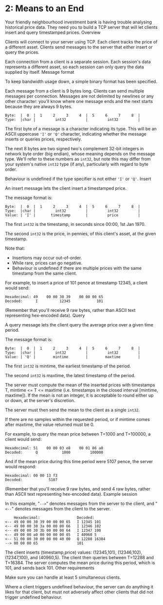 ﻿# 2: Means to an End

Your friendly neighbourhood investment bank is having trouble analysing historical price data. They need you to build a TCP server that will let clients insert and query timestamped prices.
Overview

Clients will connect to your server using TCP. Each client tracks the price of a different asset. Clients send messages to the server that either insert or query the prices.

Each connection from a client is a separate session. Each session's data represents a different asset, so each session can only query the data supplied by itself.
Message format

To keep bandwidth usage down, a simple binary format has been specified.

Each message from a client is 9 bytes long. Clients can send multiple messages per connection. Messages are not delimited by newlines or any other character: you'll know where one message ends and the next starts because they are always 9 bytes.
```
Byte:  |  0  |  1     2     3     4  |  5     6     7     8  |
Type:  |char |         int32         |         int32         |
```
The first byte of a message is a character indicating its type. This will be an ASCII uppercase `'I'` or `'Q'` character, indicating whether the message inserts or queries prices, respectively.

The next 8 bytes are two signed two's complement 32-bit integers in network byte order (big endian), whose meaning depends on the message type. We'll refer to these numbers as `int32`, but note this may differ from your system's native `int32` type (if any), particularly with regard to byte order.

Behaviour is undefined if the type specifier is not either `'I'` or `'Q'`.
Insert

An insert message lets the client insert a timestamped price.

The message format is:
```
Byte:  |  0  |  1     2     3     4  |  5     6     7     8  |
Type:  |char |         int32         |         int32         |
Value: | 'I' |       timestamp       |         price         |
```
The first `int32` is the timestamp, in seconds since 00:00, 1st Jan 1970.

The second `int32` is the price, in pennies, of this client's asset, at the given timestamp.

Note that:

 - Insertions may occur out-of-order.
 - While rare, prices can go negative.
 - Behaviour is undefined if there are multiple prices with the same timestamp from the same client.

For example, to insert a price of 101 pence at timestamp 12345, a client would send:
```
Hexadecimal: 49    00 00 30 39    00 00 00 65
Decoded:      I          12345            101
```
(Remember that you'll receive 9 raw bytes, rather than ASCII text representing hex-encoded data).
Query

A query message lets the client query the average price over a given time period.

The message format is:
```
Byte:  |  0  |  1     2     3     4  |  5     6     7     8  |
Type:  |char |         int32         |         int32         |
Value: | 'Q' |        mintime        |        maxtime        |
```
The first `int32` is mintime, the earliest timestamp of the period.

The second `int32` is maxtime, the latest timestamp of the period.

The server must compute the mean of the inserted prices with timestamps T, mintime <= T <= maxtime (i.e. timestamps in the closed interval [mintime, maxtime]). If the mean is not an integer, it is acceptable to round either up or down, at the server's discretion.

The server must then send the mean to the client as a single `int32`.

If there are no samples within the requested period, or if mintime comes after maxtime, the value returned must be 0.

For example, to query the mean price between T=1000 and T=100000, a client would send:
```
Hexadecimal: 51    00 00 03 e8    00 01 86 a0
Decoded:      Q           1000         100000
```
And if the mean price during this time period were 5107 pence, the server would respond:
```
Hexadecimal: 00 00 13 f3
Decoded:            5107
```
(Remember that you'll receive 9 raw bytes, and send 4 raw bytes, rather than ASCII text representing hex-encoded data).
Example session

In this example, "`-->`" denotes messages from the server to the client, and "`<--`" denotes messages from the client to the server.
```
    Hexadecimal:                 Decoded:
<-- 49 00 00 30 39 00 00 00 65   I 12345 101
<-- 49 00 00 30 3a 00 00 00 66   I 12346 102
<-- 49 00 00 30 3b 00 00 00 64   I 12347 100
<-- 49 00 00 a0 00 00 00 00 05   I 40960 5
<-- 51 00 00 30 00 00 00 40 00   Q 12288 16384
--> 00 00 00 65                  101
```
The client inserts (timestamp,price) values: (12345,101), (12346,102), (12347,100), and (40960,5). The client then queries between T=12288 and T=16384. The server computes the mean price during this period, which is 101, and sends back 101.
Other requirements

Make sure you can handle at least 5 simultaneous clients.

Where a client triggers undefined behaviour, the server can do anything it likes for that client, but must not adversely affect other clients that did not trigger undefined behaviour.

